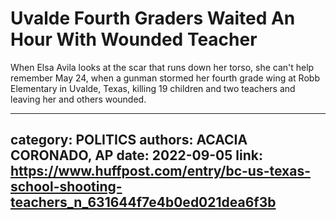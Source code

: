 # Uvalde Fourth Graders Waited An Hour With Wounded Teacher

When Elsa Avila looks at the scar that runs down her torso, she can't help remember May 24, when a gunman stormed her fourth grade wing at Robb Elementary in Uvalde, Texas, killing 19 children and two teachers and leaving her and others wounded.

---
category: POLITICS
authors: ACACIA CORONADO, AP
date: 2022-09-05
link: https://www.huffpost.com/entry/bc-us-texas-school-shooting-teachers_n_631644f7e4b0ed021dea6f3b
---
